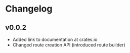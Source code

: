 # Changelog

## v0.0.2
* Added link to documentation at crates.io
* Changed route creation API (introduced route builder)

